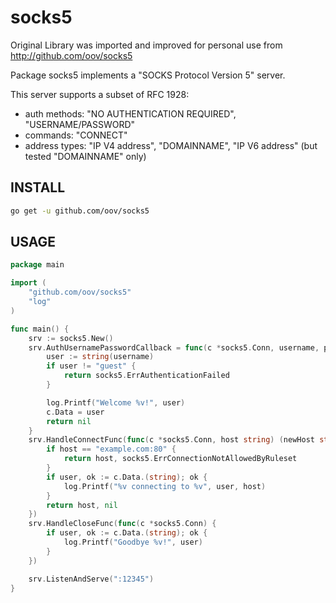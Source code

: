 socks5
======

Original Library was imported and improved for personal use from http://github.com/oov/socks5

Package socks5 implements a "SOCKS Protocol Version 5" server.

This server supports a subset of RFC 1928:

* auth methods: "NO AUTHENTICATION REQUIRED", "USERNAME/PASSWORD"
* commands: "CONNECT"
* address types: "IP V4 address", "DOMAINNAME", "IP V6 address"
(but tested "DOMAINNAME" only)

INSTALL
-------

```sh
go get -u github.com/oov/socks5
```

USAGE
-----

```go
package main

import (
	"github.com/oov/socks5"
	"log"
)

func main() {
	srv := socks5.New()
	srv.AuthUsernamePasswordCallback = func(c *socks5.Conn, username, password []byte) error {
		user := string(username)
		if user != "guest" {
			return socks5.ErrAuthenticationFailed
		}

		log.Printf("Welcome %v!", user)
		c.Data = user
		return nil
	}
	srv.HandleConnectFunc(func(c *socks5.Conn, host string) (newHost string, err error) {
		if host == "example.com:80" {
			return host, socks5.ErrConnectionNotAllowedByRuleset
		}
		if user, ok := c.Data.(string); ok {
			log.Printf("%v connecting to %v", user, host)
		}
		return host, nil
	})
	srv.HandleCloseFunc(func(c *socks5.Conn) {
		if user, ok := c.Data.(string); ok {
			log.Printf("Goodbye %v!", user)
		}
	})

	srv.ListenAndServe(":12345")
}
```
